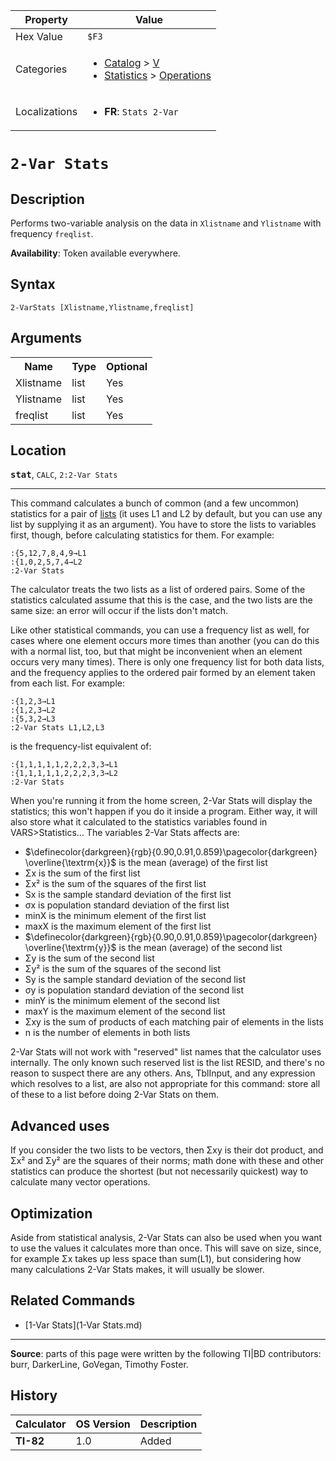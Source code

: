 | Property      | Value |
|---------------|-------|
| Hex Value     | `$F3`|
| Categories    | <ul><li>[Catalog](<../categories/Catalog.md>) > [V](<../categories/Catalog.md#V>)</li><li>[Statistics](<../categories/Statistics.md>) > [Operations](<../categories/Statistics.md#Operations>)</li></ul> |
| Localizations | <ul><li><b>FR</b>: `Stats 2-Var `</li></ul> |

# `2-Var Stats `

## Description
Performs two-variable analysis on the data in `Xlistname` and `Ylistname` with frequency `freqlist`.


<b>Availability</b>: Token available everywhere.

## Syntax
`2-VarStats [Xlistname,Ylistname,freqlist]`

## Arguments
<table>
<tr><th>Name</th><th>Type</th><th>Optional</th></tr>

<tr><td>Xlistname</td><td>list</td><td>Yes</td></tr>

<tr><td>Ylistname</td><td>list</td><td>Yes</td></tr>

<tr><td>freqlist</td><td>list</td><td>Yes</td></tr>

</table>

## Location
<tt><kbd><b>stat</b></kbd></tt>, `CALC`, `2:2-Var Stats`
<hr>

This command calculates a bunch of common (and a few uncommon) statistics for a pair of [lists](lists.md) (it uses L1 and L2 by default, but you can use any list by supplying it as an argument). You have to store the lists to variables first, though, before calculating statistics for them. For example:

```ti-basic
:{5,12,7,8,4,9→L1
:{1,0,2,5,7,4→L2
:2-Var Stats
```

The calculator treats the two lists as a list of ordered pairs. Some of the statistics calculated assume that this is the case, and the two lists are the same size: an error will occur if the lists don't match.

Like other statistical commands, you can use a frequency list as well, for cases where one element occurs more times than another (you can do this with a normal list, too, but that might be inconvenient when an element occurs very many times). There is only one frequency list for both data lists, and the frequency applies to the ordered pair formed by an element taken from each list. For example:

```ti-basic
:{1,2,3→L1
:{1,2,3→L2
:{5,3,2→L3
:2-Var Stats L1,L2,L3
```

  
is the frequency-list equivalent of:

```ti-basic
:{1,1,1,1,1,2,2,2,3,3→L1
:{1,1,1,1,1,2,2,2,3,3→L2
:2-Var Stats
```

When you're running it from the home screen, 2-Var Stats will display the statistics; this won't happen if you do it inside a program. Either way, it will also store what it calculated to the statistics variables found in VARS>Statistics… The variables 2-Var Stats affects are:

*   $\definecolor{darkgreen}{rgb}{0.90,0.91,0.859}\pagecolor{darkgreen} \overline{\textrm{x}}$ is the mean (average) of the first list
*   Σx is the sum of the first list
*   Σx² is the sum of the squares of the first list
*   Sx is the sample standard deviation of the first list
*   σx is population standard deviation of the first list
*   minX is the minimum element of the first list
*   maxX is the maximum element of the first list
*   $\definecolor{darkgreen}{rgb}{0.90,0.91,0.859}\pagecolor{darkgreen} \overline{\textrm{y}}$ is the mean (average) of the second list
*   Σy is the sum of the second list
*   Σy² is the sum of the squares of the second list
*   Sy is the sample standard deviation of the second list
*   σy is population standard deviation of the second list
*   minY is the minimum element of the second list
*   maxY is the maximum element of the second list
*   Σxy is the sum of products of each matching pair of elements in the lists
*   n is the number of elements in both lists

2-Var Stats will not work with "reserved" list names that the calculator uses internally. The only known such reserved list is the list RESID, and there's no reason to suspect there are any others. Ans, TblInput, and any expression which resolves to a list, are also not appropriate for this command: store all of these to a list before doing 2-Var Stats on them.

## Advanced uses

If you consider the two lists to be vectors, then Σxy is their dot product, and Σx² and Σy² are the squares of their norms; math done with these and other statistics can produce the shortest (but not necessarily quickest) way to calculate many vector operations.

## Optimization

Aside from statistical analysis, 2-Var Stats can also be used when you want to use the values it calculates more than once. This will save on size, since, for example Σx takes up less space than sum(L1), but considering how many calculations 2-Var Stats makes, it will usually be slower.

## Related Commands

*   [1-Var Stats](1-Var Stats.md)

* * *

**Source**: parts of this page were written by the following TI|BD contributors: burr, DarkerLine, GoVegan, Timothy Foster.

## History
| Calculator | OS Version | Description |
|------------|------------|-------------|
| <b>TI-82</b> | 1.0 | Added |


